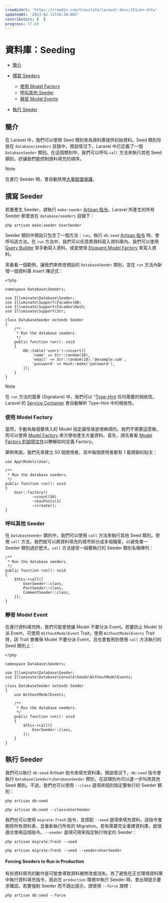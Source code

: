 ```yaml
---
crowdinUrl: 'https://crowdin.com/translate/laravel-docs/151/en-zhtw'
updatedAt: '2023-02-11T10:28:00Z'
contributors: {  }
progress: 57.69
---
```


# 資料庫：Seeding

- [簡介](#introduction)
- [撰寫 Seeders](#writing-seeders)
  - [使用 Model Factory](#using-model-factories)
  - [呼叫其他 Seeder](#calling-additional-seeders)
  - [靜音 Model Events](#muting-model-events)
  
- [執行 Seeder](#running-seeders)

<a name="introduction"></a>

## 簡介

在 Laravel 中，我們可以使用 Seed 類別來為資料庫提供初始資料。Seed 類別存放在 `database/seeders` 目錄中。預設情況下，Laravel 中已定義了一個 `DatabaseSeeder` 類別。在這個類別中，我們可以呼叫 `call` 方法來執行其他 Seed 類別，好讓我們能控制資料填充的順序。

> [!NOTE]  
> 在進行 Seeder 時，會自動禁用[大量賦值保護](/docs/{{version}}/eloquent#mass-assignment)。

<a name="writing-seeders"></a>

## 撰寫 Seeder

若要產生 Seeder，請執行 `make:seeder` [Artisan 指令](/docs/{{version}}/artisan)。Laravel 所產生的所有 Seeder 都會放在 `database/seeders` 目錄下：

```shell
php artisan make:seeder UserSeeder
```
Seeder 類別中預設只包含了一個方法：`run`。執行 `db:seed` [Artisan 指令](/docs/{{version}}/artisan) 時，會呼叫該方法。在 `run` 方法中，我們可以任意將資料寫入資料庫內。我們可以使用 [Query Builder](/docs/{{version}}/queries) 來手動寫入資料，或是使用 [Eloquent Model Factory](/docs/{{version}}/eloquent-factories) 來寫入資料。

來看看一個範例，讓我們來修改預設的 `DatabaseSeeder` 類別，並在 `run` 方法內新增一個資料庫 Insert 陳述式：

    <?php
    
    namespace Database\Seeders;
    
    use Illuminate\Database\Seeder;
    use Illuminate\Support\Facades\DB;
    use Illuminate\Support\Facades\Hash;
    use Illuminate\Support\Str;
    
    class DatabaseSeeder extends Seeder
    {
        /**
         * Run the database seeders.
         */
        public function run(): void
        {
            DB::table('users')->insert([
                'name' => Str::random(10),
                'email' => Str::random(10).'@example.com',
                'password' => Hash::make('password'),
            ]);
        }
    }
> [!NOTE]  
> 在 `run` 方法的簽章 (Signature) 中，我們可以 ^[Type-Hint](%E5%9E%8B%E5%88%A5%E6%8F%90%E7%A4%BA) 任何需要的相依性。Laravel 的 [Service Container](/docs/{{version}}/container) 會自動解析 Type-Hint 中的相依性。

<a name="using-model-factories"></a>

### 使用 Model Factory

當然，手動為每個要填入的 Model 指定屬性值是很麻煩的。我們不需要這麼做，而可以使用 [Model Factory](/docs/{{version}}/eloquent-factories) 來方便地產生大量資料。首先，請先看看 [Model Factory 的說明文件](/docs/{{version}}/eloquent-factories)以瞭解如何定義 Factory。

舉例來說，我們先來建立 50 個使用者，其中每個使用者都有 1 篇關聯的貼文：

    use App\Models\User;
    
    /**
     * Run the database seeders.
     */
    public function run(): void
    {
        User::factory()
                ->count(50)
                ->hasPosts(1)
                ->create();
    }
<a name="calling-additional-seeders"></a>

### 呼叫其他 Seeder

在 `DatabaseSeeder` 類別中，我們可以使用 `call` 方法來執行其他 Seed 類別。使用 `call` 方法，我們就可以將資料填充的城市拆分成多個檔案，以避免單一 Seeder 類別過於肥大。`call` 方法接受一組要執行的 Seeder 類別名稱陣列：

    /**
     * Run the database seeders.
     */
    public function run(): void
    {
        $this->call([
            UserSeeder::class,
            PostSeeder::class,
            CommentSeeder::class,
        ]);
    }
<a name="muting-model-events"></a>

### 靜音 Model Event

在進行資料填充時，我們可能會想讓 Model 不要分派 Event。若要防止 Model 分派 Event，可使用 `WithoutModelEvent` Trait。使用 `WithoutModelEvents` Trait 時，該 Trait 會確保 Model 不要分派 Event，且也會套用到使用 `call` 方法執行的 Seed 類別上：

    <?php
    
    namespace Database\Seeders;
    
    use Illuminate\Database\Seeder;
    use Illuminate\Database\Console\Seeds\WithoutModelEvents;
    
    class DatabaseSeeder extends Seeder
    {
        use WithoutModelEvents;
    
        /**
         * Run the database seeders.
         */
        public function run(): void
        {
            $this->call([
                UserSeeder::class,
            ]);
        }
    }
<a name="running-seeders"></a>

## 執行 Seeder

我們可以執行 `db:seed` Artisan 指令來填充資料庫。預設情況下，`db:seed` 指令會執行 `Database\Seeders\DatabaseSeeder` 類別，在該類別內可以進一步叫用其他 Seed 類別。不過，我們也可以使用 `--class` 選項來個別指定要執行的 Seeder 類別：

```shell
php artisan db:seed

php artisan db:seed --class=UserSeeder
```
我們也可以使用 `migrate:fresh` 指令，並搭配 `--seed` 選項來填充資料。該指令會刪除所有資料表，並重新執行所有的 Migration。若有需要完全重建資料庫，就很適合使用這個指令。`--seeder` 選項可用來指定執行特定的 Seeder：

```shell
php artisan migrate:fresh --seed

php artisan migrate:fresh --seed --seeder=UserSeeder 
```
<a name="forcing-seeding-production"></a>

#### Forcing Seeders to Run in Production

有些資料填充的動作是可能會導致資料被修改或消失。為了避免在正式環境資料庫中執行資料填充指令，因此在 `production` 環境中執行 Seeder 時，會出現提示要求確認。若要強制 Seeder 而不跳出提示，請使用 `--force` 旗標：

```shell
php artisan db:seed --force
```